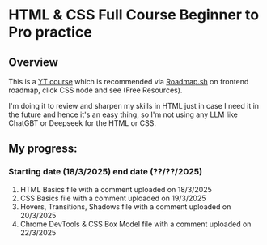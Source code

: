 # HTML & CSS Full Course Beginner to Pro practice
## Overview
This is a [YT course](https://www.youtube.com/watch?v=G3e-cpL7ofc&t=1059s) which is recommended via [Roadmap.sh](https://roadmap.sh/frontend) on frontend roadmap, click CSS node and see (Free Resources).

I'm doing it to review and sharpen my skills in HTML just in case I need it in the future and hence it's an easy thing, so I'm not using any LLM like ChatGBT or Deepseek for the HTML or CSS.

## My progress:

### Starting date (18/3/2025) end date (??/??/2025)
1. HTML Basics file with a comment uploaded on 18/3/2025
2. CSS Basics file with a comment uploaded on 19/3/2025
3. Hovers, Transitions, Shadows file with a comment uploaded on 20/3/2025
4. Chrome DevTools & CSS Box Model file with a comment uploaded on 22/3/2025

